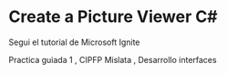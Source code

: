 <h1>Create a Picture Viewer C#</h1>

<p>Segui el tutorial de Microsoft Ignite</p>
<p>Practica guiada 1 , CIPFP Mislata , Desarrollo interfaces</p>

